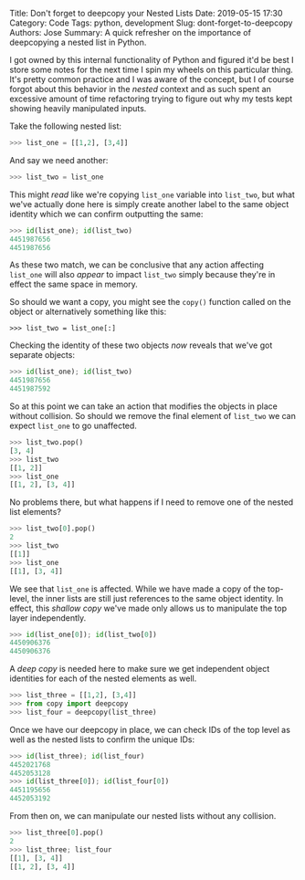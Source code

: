 Title: Don't forget to deepcopy your Nested Lists
Date: 2019-05-15 17:30
Category: Code
Tags: python, development
Slug: dont-forget-to-deepcopy
Authors: Jose
Summary: A quick refresher on the importance of deepcopying a nested list in Python.


I got owned by this internal functionality of Python and figured it'd be best I store some notes for the next time I spin my wheels on this particular thing. It's pretty common practice and I was aware of the concept, but I of course forgot about this behavior in the *nested* context and as such spent an excessive amount of time refactoring trying to figure out why my tests kept showing heavily manipulated inputs.

Take the following nested list:

```python
>>> list_one = [[1,2], [3,4]]
```

And say we need another:

```python
>>> list_two = list_one
```

This might *read* like we're copying `list_one` variable into `list_two`, but what we've actually done here is simply create another label to the same object identity which we can confirm outputting the same:

```python
>>> id(list_one); id(list_two)
4451987656
4451987656
```

As these two match, we can be conclusive that any action affecting `list_one` will also *appear* to impact `list_two` simply because they're in effect the same space in memory.

So should we want a copy, you might see the `copy()` function called on the object or alternatively something like this:

```python3
>>> list_two = list_one[:]
```

Checking the identity of these two objects *now* reveals that we've got separate objects:

```python
>>> id(list_one); id(list_two)
4451987656
4451987592
```

So at this point we can take an action that modifies the objects in place without collision. So should we remove the final element of `list_two` we can expect `list_one` to go unaffected.

```python
>>> list_two.pop()
[3, 4]
>>> list_two
[[1, 2]]
>>> list_one
[[1, 2], [3, 4]]
```

No problems there, but what happens if I need to remove one of the nested list elements?

```python
>>> list_two[0].pop()
2
>>> list_two
[[1]]
>>> list_one
[[1], [3, 4]]
```

We see that `list_one` is affected. While we have made a copy of the top-level, the inner lists are still just references to the same object identity. In effect, this *shallow copy* we've made only allows us to manipulate the top layer independently. 

```python
>>> id(list_one[0]); id(list_two[0])
4450906376
4450906376
```

A *deep copy* is needed here to make sure we get independent object identities for each of the nested elements as well.

```python
>>> list_three = [[1,2], [3,4]]
>>> from copy import deepcopy
>>> list_four = deepcopy(list_three)
```

Once we have our deepcopy in place, we can check IDs of the top level as well as the nested lists to confirm the unique IDs:

```python
>>> id(list_three); id(list_four)
4452021768
4452053128
>>> id(list_three[0]); id(list_four[0])
4451195656
4452053192
```

From then on, we can manipulate our nested lists without any collision.

```python
>>> list_three[0].pop()
2
>>> list_three; list_four
[[1], [3, 4]]
[[1, 2], [3, 4]]
```